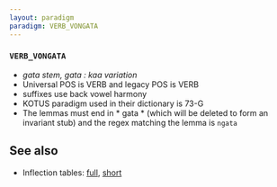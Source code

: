 ```yaml
---
layout: paradigm
paradigm: VERB_VONGATA
---
```

### ` VERB_VONGATA `

* _gata stem, gata : kaa variation_
* Universal POS is VERB and legacy POS is VERB
* suffixes use back vowel harmony
* KOTUS paradigm used in their dictionary is 73-G
* The lemmas must end in * gata * (which will be deleted to form an invariant stub) and the regex matching the lemma is ` ngata `

## See also

* Inflection tables: [full](gen/V/vongata.html), [short](gen/V/vongata_wikt.html)

